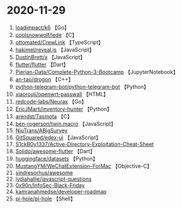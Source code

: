 # 2020-11-29

1. [loadimpact/k6](https://github.com/loadimpact/k6) 【Go】
2. [coolsnowwolf/lede](https://github.com/coolsnowwolf/lede) 【C】
3. [ottomated/CrewLink](https://github.com/ottomated/CrewLink) 【TypeScript】
4. [hakimel/reveal.js](https://github.com/hakimel/reveal.js) 【JavaScript】
5. [DustinBrett/x](https://github.com/DustinBrett/x) 【JavaScript】
6. [flutter/flutter](https://github.com/flutter/flutter) 【Dart】
7. [Pierian-Data/Complete-Python-3-Bootcamp](https://github.com/Pierian-Data/Complete-Python-3-Bootcamp) 【JupyterNotebook】
8. [an-tao/drogon](https://github.com/an-tao/drogon) 【C++】
9. [python-telegram-bot/python-telegram-bot](https://github.com/python-telegram-bot/python-telegram-bot) 【Python】
10. [xiaorouji/openwrt-passwall](https://github.com/xiaorouji/openwrt-passwall) 【HTML】
11. [redcode-labs/Neurax](https://github.com/redcode-labs/Neurax) 【Go】
12. [EricJMarti/inventory-hunter](https://github.com/EricJMarti/inventory-hunter) 【Python】
13. [arendst/Tasmota](https://github.com/arendst/Tasmota) 【C】
14. [ben-rogerson/twin.macro](https://github.com/ben-rogerson/twin.macro) 【JavaScript】
15. [NiuTrans/ABigSurvey](https://github.com/NiuTrans/ABigSurvey) 
16. [GitSquared/edex-ui](https://github.com/GitSquared/edex-ui) 【JavaScript】
17. [S1ckB0y1337/Active-Directory-Exploitation-Cheat-Sheet](https://github.com/S1ckB0y1337/Active-Directory-Exploitation-Cheat-Sheet) 
18. [Solido/awesome-flutter](https://github.com/Solido/awesome-flutter) 【Dart】
19. [huggingface/datasets](https://github.com/huggingface/datasets) 【Python】
20. [MustangYM/WeChatExtension-ForMac](https://github.com/MustangYM/WeChatExtension-ForMac) 【Objective-C】
21. [sindresorhus/awesome](https://github.com/sindresorhus/awesome) 
22. [lydiahallie/javascript-questions](https://github.com/lydiahallie/javascript-questions) 
23. [0x90n/InfoSec-Black-Friday](https://github.com/0x90n/InfoSec-Black-Friday) 
24. [kamranahmedse/developer-roadmap](https://github.com/kamranahmedse/developer-roadmap) 
25. [pi-hole/pi-hole](https://github.com/pi-hole/pi-hole) 【Shell】
